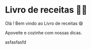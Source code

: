 # Livro de receitas 🧑‍🍳

Olá ! Bem vindo ao Livro de receitas  :smile:

Apoveite e cozinhe com nossas dicas.

asfasfasfd
